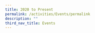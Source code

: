 ```yaml
---
title: 2020 to Present
permalink: /activities/Events/permalink
description: ""
third_nav_title: Events
---
```


